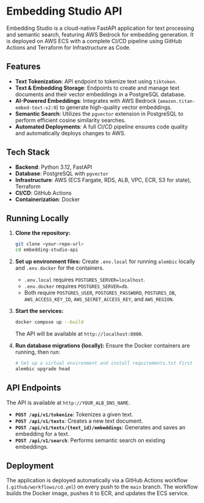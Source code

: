 # Embedding Studio API

Embedding Studio is a cloud-native FastAPI application for text processing and semantic search, featuring AWS Bedrock for embedding generation. It is deployed on AWS ECS with a complete CI/CD pipeline using GitHub Actions and Terraform for Infrastructure as Code.

## Features

- **Text Tokenization**: API endpoint to tokenize text using `tiktoken`.
- **Text & Embedding Storage**: Endpoints to create and manage text documents and their vector embeddings in a PostgreSQL database.
- **AI-Powered Embeddings**: Integrates with AWS Bedrock (`amazon.titan-embed-text-v2:0`) to generate high-quality vector embeddings.
- **Semantic Search**: Utilizes the `pgvector` extension in PostgreSQL to perform efficient cosine similarity searches.
- **Automated Deployments**: A full CI/CD pipeline ensures code quality and automatically deploys changes to AWS.

## Tech Stack

- **Backend**: Python 3.12, FastAPI
- **Database**: PostgreSQL with `pgvector`
- **Infrastructure**: AWS (ECS Fargate, RDS, ALB, VPC, ECR, S3 for state), Terraform
- **CI/CD**: GitHub Actions
- **Containerization**: Docker

## Running Locally

1.  **Clone the repository:**
    ```bash
    git clone <your-repo-url>
    cd embedding-studio-api
    ```

2.  **Set up environment files:**
    Create `.env.local` for running `alembic` locally and `.env.docker` for the containers.
    *   `.env.local` requires `POSTGRES_SERVER=localhost`.
    *   `.env.docker` requires `POSTGRES_SERVER=db`.
    *   Both require `POSTGRES_USER`, `POSTGRES_PASSWORD`, `POSTGRES_DB`, `AWS_ACCESS_KEY_ID`, `AWS_SECRET_ACCESS_KEY`, and `AWS_REGION`.

3.  **Start the services:**
    ```bash
    docker compose up --build
    ```
    The API will be available at `http://localhost:8000`.

4.  **Run database migrations (locally):**
    Ensure the Docker containers are running, then run:
    ```bash
    # Set up a virtual environment and install requirements.txt first
    alembic upgrade head
    ```

## API Endpoints

The API is available at `http://YOUR_ALB_DNS_NAME`.

- **`POST /api/v1/tokenize`**: Tokenizes a given text.
- **`POST /api/v1/texts`**: Creates a new text document.
- **`POST /api/v1/texts/{text_id}/embeddings`**: Generates and saves an embedding for a text.
- **`POST /api/v1/search`**: Performs semantic search on existing embeddings.

## Deployment

The application is deployed automatically via a GitHub Actions workflow (`.github/workflows/cd.yml`) on every push to the `main` branch. The workflow builds the Docker image, pushes it to ECR, and updates the ECS service.
